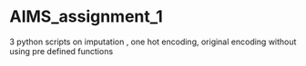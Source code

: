 # AIMS_assignment_1
3 python scripts on imputation , one hot encoding, original encoding without using pre defined functions
